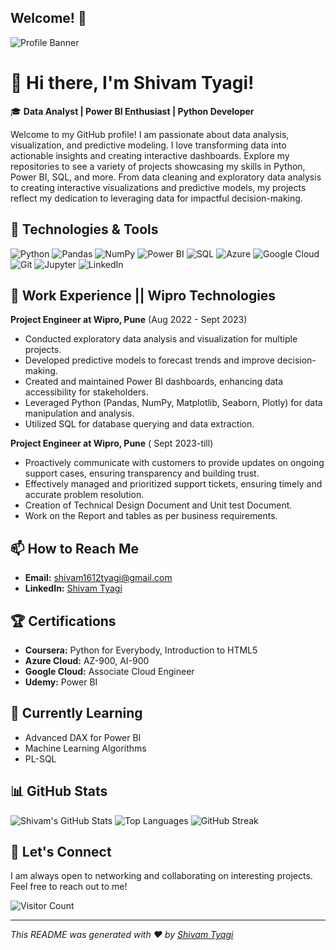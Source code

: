## Welcome! 👋

![Profile Banner](https://via.placeholder.com/1200x300.png?text=Welcome+to+Shivam+Tyagi%27s+GitHub+Profile)

# 👋 Hi there, I'm Shivam Tyagi!

🎓 **Data Analyst | Power BI Enthusiast | Python Developer**

Welcome to my GitHub profile! I am passionate about data analysis, visualization, and predictive modeling. I love transforming data into actionable insights and creating interactive dashboards. 
Explore my repositories to see a variety of projects showcasing my skills in Python, Power BI, SQL, and more. From data cleaning and exploratory data analysis to creating interactive visualizations and predictive models, my projects reflect my dedication to leveraging data for impactful decision-making.


## 🔧 Technologies & Tools

![Python](https://img.shields.io/badge/-Python-3776AB?style=flat&logo=python&logoColor=white)
![Pandas](https://img.shields.io/badge/-Pandas-150458?style=flat&logo=pandas&logoColor=white)
![NumPy](https://img.shields.io/badge/-NumPy-013243?style=flat&logo=NumPy&logoColor=white)
![Power BI](https://img.shields.io/badge/-Power%20BI-F2C811?style=flat&logo=power-bi&logoColor=white)
![SQL](https://img.shields.io/badge/-SQL-4479A1?style=flat&logo=sql&logoColor=white)
![Azure](https://img.shields.io/badge/-Azure-0078D4?style=flat&logo=microsoft-azure&logoColor=white)
![Google Cloud](https://img.shields.io/badge/-Google%20Cloud-4285F4?style=flat&logo=google-cloud&logoColor=white)
![Git](https://img.shields.io/badge/-Git-F05032?style=flat&logo=git&logoColor=white)
![Jupyter](https://img.shields.io/badge/-Jupyter-F37626?style=flat&logo=jupyter&logoColor=white)
![LinkedIn](https://img.shields.io/badge/-LinkedIn-0077B5?style=flat&logo=linkedin&logoColor=white)

## 💼 Work Experience || Wipro Technologies 

**Project Engineer at Wipro, Pune** (Aug 2022 - Sept 2023)
- Conducted exploratory data analysis and visualization for multiple projects.
- Developed predictive models to forecast trends and improve decision-making.
- Created and maintained Power BI dashboards, enhancing data accessibility for stakeholders.
- Leveraged Python (Pandas, NumPy, Matplotlib, Seaborn, Plotly) for data manipulation and analysis.
- Utilized SQL for database querying and data extraction.


**Project Engineer at Wipro, Pune** ( Sept 2023-till)
- Proactively communicate with customers to provide updates on ongoing support cases, ensuring transparency and building trust.
- Effectively managed and prioritized support tickets, ensuring timely and accurate problem resolution.
- Creation of Technical Design Document and Unit test Document.
- Work on the Report and tables as per business requirements.

## 📫 How to Reach Me

- **Email:** [shivam1612tyagi@gmail.com](mailto:shivam1612tyagi@gmail.com)
- **LinkedIn:** [Shivam Tyagi](https://www.linkedin.com/in/shivam-tyagi-1aa8171a0/)

## 🏆 Certifications

- **Coursera:** Python for Everybody, Introduction to HTML5
- **Azure Cloud:** AZ-900, AI-900
- **Google Cloud:** Associate Cloud Engineer
- **Udemy:** Power BI

## 🌱 Currently Learning

- Advanced DAX for Power BI
- Machine Learning Algorithms
- PL-SQL


## 📊 GitHub Stats

![Shivam's GitHub Stats](https://github-readme-stats.vercel.app/api?username=shivam1612tyagi&show_icons=true&theme=radical)
![Top Languages](https://github-readme-stats.vercel.app/api/top-langs/?username=shivam1612tyagi&layout=compact&theme=radical)
![GitHub Streak](https://github-readme-streak-stats.herokuapp.com/?user=shivam1612tyagi&theme=radical)


## 🤝 Let's Connect

I am always open to networking and collaborating on interesting projects. Feel free to reach out to me!


![Visitor Count](https://komarev.com/ghpvc/?username=shivam1612tyagi&color=blue)

---

_This README was generated with ❤️ by [Shivam Tyagi](https://github.com/shivam1612tyagi)_

